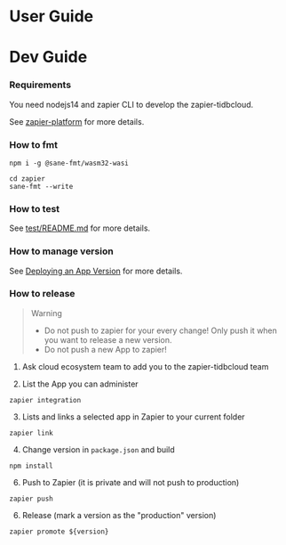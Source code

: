 # User Guide

# Dev Guide

### Requirements

You need nodejs14 and zapier CLI to develop the zapier-tidbcloud.

See [zapier-platform](https://github.com/zapier/zapier-platform/blob/master/packages/cli/README.md) for more details.

### How to fmt

```
npm i -g @sane-fmt/wasm32-wasi
```

```
cd zapier
sane-fmt --write
```

### How to test

See [test/README.md](test/README.md) for more details.


### How to manage version

See [Deploying an App Version](https://github.com/zapier/zapier-platform/blob/master/packages/cli/README.md#deploying-an-app-version) for more details.

### How to release

> Warning
> - Do not push to zapier for your every change! Only push it when you want to release a new version.
> - Do not push a new App to zapier!

1. Ask cloud ecosystem team to add you to the zapier-tidbcloud team

2. List the App you can administer

```
zapier integration
```

3. Lists and links a selected app in Zapier to your current folder

```
zapier link
```

4. Change version in `package.json` and build

```
npm install
```

6. Push to Zapier (it is private and will not push to production)

```
zapier push
```

6. Release (mark a version as the "production" version)

```
zapier promote ${version}
```
